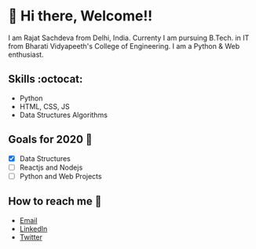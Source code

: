 # 👋 Hi there, Welcome!!
I am Rajat Sachdeva from Delhi, India. Currenty I am pursuing B.Tech. in IT from Bharati Vidyapeeth's College of Engineering. I am a Python & Web enthusiast.

## Skills  :octocat:
- Python
- HTML, CSS, JS
- Data Structures Algorithms

## Goals for 2020  :dart:
- [x] Data Structures
- [ ] Reactjs and Nodejs
- [ ] Python and Web Projects

## How to reach me  :email:
- [Email](mailto:rajatsachdeva3105@gmail.com)
- [LinkedIn](https://linkedin.com/in/rajat3105)
- [Twitter](https://twitter.com/rajat3105)
